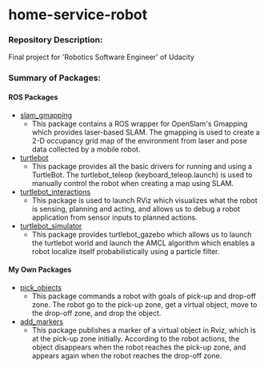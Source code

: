 # home-service-robot
### Repository Description:
Final project for 'Robotics Software Engineer' of Udacity

### Summary of Packages:
#### ROS Packages
* [slam_gmapping](https://github.com/ros-perception/slam_gmapping)
  * This package contains a ROS wrapper for OpenSlam's Gmapping which provides laser-based SLAM. The gmapping is used to create a 2-D occupancy grid map of the environment from laser and pose data collected by a mobile robot.
* [turtlebot](https://github.com/turtlebot/turtlebot)
  * This package provides all the basic drivers for running and using a TurtleBot. The turtlebot_teleop (keyboard_teleop.launch) is used to manually control the robot when creating a map using SLAM.
* [turtlebot_interactions](https://github.com/turtlebot/turtlebot_interactions)
  * This package is used to launch RViz which visualizes what the robot is sensing, planning and acting, and allows us to debug a robot application from sensor inputs to planned actions.
* [turtlebot_simulator](https://github.com/turtlebot/turtlebot_simulator)
  * This package provides turtlebot_gazebo which allows us to launch the turtlebot world and launch the AMCL algorithm which enables a robot localize itself probabilistically using a particle filter.

#### My Own Packages
* [pick_objects](https://github.com/gyanr0425/home-service-robot/tree/main/src/pick_objects)
  * This package commands a robot with goals of pick-up and drop-off zone. The robot go to the pick-up zone, get a virtual object, move to the drop-off zone, and drop the object.
* [add_markers](https://github.com/prasunnyD/Home-Service-Robot/tree/master/src/add_markers)
  * This package publishes a marker of a virtual object in Rviz, which is at the pick-up zone initially. According to the robot actions, the object disappears when the robot reaches the pick-up zone, and appears again when the robot reaches the drop-off zone.
